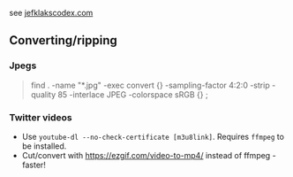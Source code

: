 see [jefklakscodex.com](https://jefklakscodex.com)


## Converting/ripping

### Jpegs

> find . -name "*.jpg" -exec convert {} -sampling-factor 4:2:0 -strip -quality 85 -interlace JPEG -colorspace sRGB {} \;

### Twitter videos

- Use `youtube-dl --no-check-certificate [m3u8link]`. Requires `ffmpeg` to be installed. 
- Cut/convert with https://ezgif.com/video-to-mp4/ instead of ffmpeg - faster!